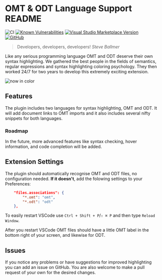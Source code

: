 # OMT & ODT Language Support README

![CI](https://github.com/emielb/omt-odt-language/workflows/Build%20and%20Test/badge.svg)
[![Known Vulnerabilities](https://snyk.io/test/github/politie/omt-odt-language/badge.svg)](https://snyk.io/test/github/politie/omt-odt-language)
[![Visual Studio Marketplace Version](https://img.shields.io/visual-studio-marketplace/v/pvr.omt-odt-language?logo=visual-studio-code)](https://marketplace.visualstudio.com/items?itemName=pvr.omt-odt-language)
[![GitHub](https://img.shields.io/github/license/politie/omt-odt-language?color=blue)](https://github.com/politie/omt-odt-language/blob/main/LICENSE)

> Developers, developers, developers!
> *Steve Ballmer*

Like any serious programming language OMT and ODT deserve their own syntax
highlighting. We gathered the best people in the fields of semantics,
regular expressions and syntax highlighting coloring psychology. They then
worked 24/7 for two years to develop this extremely exciting extension.

![now in color](https://media.giphy.com/media/Eym0WtMIAzAu4/giphy.gif "Now in Color!")

## Features

The plugin includes two languages for syntax highlighting, OMT and ODT.
It will add document links to OMT imports and it also includes
several nifty snippets for both languages.

### Roadmap

In the future, more advanced features like syntax checking,
hover information, and code completion will be added.

## Extension Settings

The plugin should automatically recognise OMT and ODT files,
no configuration needed.
**If it doesn't**, add the folowing settings to your Preferences:

```json
    "files.associations": {
        "*.omt": "omt",
        "*.odt": "odt"
    },
```

To easily restart VSCode use `Ctrl + Shift + P`/`⇧ ⌘ P` and then type `Reload Window`.

After you restart VSCode OMT files should have a little OMT label
in the bottom right of your screen, and likewise for ODT.

## Issues

If you notice any problems or have suggestions for improved highlighting
you can add an issue on GitHub. You are also welcome to make a pull request
of your own for the desired changes.
